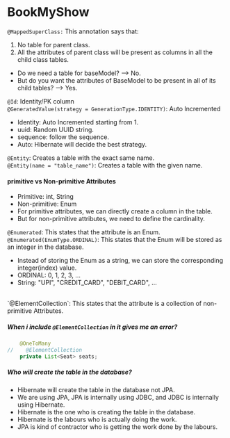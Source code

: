 # BookMyShow

`@MappedSuperClass:` This annotation says that:
1. No table for parent class.
2. All the attributes of parent class will be present as columns in all the child class tables.

- Do we need a table for baseModel? --> No.
- But do you want the attributes of BaseModel to be present in all of its child tables? --> Yes.

`@Id`: Identity/PK column
<br>
`@GeneratedValue(strategy = GenerationType.IDENTITY)`: Auto Incremented
- Identity: Auto Incremented starting from 1.
- uuid: Random UUID string.
- sequence: follow the sequence.
- Auto: Hibernate will decide the best strategy.

`@Entity`: Creates a table with the exact same name.
<br>
`@Entity(name = "table_name")`: Creates a table with the given name.

#### primitive vs Non-primitive Attributes
- Primitive: int, String
- Non-primitive: Enum
- For primitive attributes, we can directly create a column in the table.
- But for non-primitive attributes, we need to define the cardinality.

`@Enumerated`: This states that the attribute is an Enum.
<br>
`@Enumerated(EnumType.ORDINAL)`: This states that the Enum will be stored as an integer in the database.
- Instead of storing the Enum as a string, we can store the corresponding integer(index) value.
- ORDINAL: 0, 1, 2, 3, ...
- String: "UPI", "CREDIT_CARD", "DEBIT_CARD", ...
<br>
`@ElementCollection`: This states that the attribute is a collection of non-primitive Attributes.

##### When i include `@ElementCollection` in it gives me an error?
```java
    @OneToMany
//    @ElementCollection
    private List<Seat> seats;
```

##### Who will create the table in the database?
- Hibernate will create the table in the database not JPA.
- We are using JPA, JPA is internally using JDBC, and JDBC is internally using Hibernate.
- Hibernate is the one who is creating the table in the database.
- Hibernate is the labours who is actually doing the work.
- JPA is kind of contractor who is getting the work done by the labours.